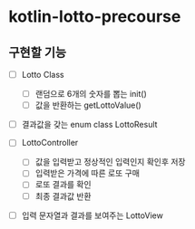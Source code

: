 # kotlin-lotto-precourse

## 구현할 기능
- [ ] Lotto Class
    - [ ] 랜덤으로 6개의 숫자를 뽑는 init()
    - [ ] 값을 반환하는 getLottoValue()
- [ ] 결과값을 갖는 enum class LottoResult
- [ ] LottoController
    - [ ] 값을 입력받고 정상적인 입력인지 확인후 저장
    - [ ] 입력받은 가격에 따른 로또 구매
    - [ ] 로또 결과를 확인
    - [ ] 최종 결과값 반환
- [ ] 입력 문자열과 결과를 보여주는 LottoView

